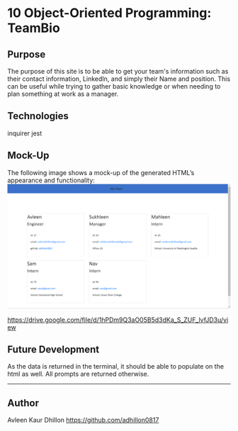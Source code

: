 # 10 Object-Oriented Programming: TeamBio


## Purpose 
The purpose of this site is to be able to get your team's information such as their contact information, LinkedIn, and simply their Name and position. This can be useful while trying to gather basic knowledge or when needing to plan something at work as a manager. 

## Technologies

inquirer 
jest


## Mock-Up

The following image shows a mock-up of the generated HTML’s appearance and functionality:
![Picture of build](Assets\TeamBio.png)


https://drive.google.com/file/d/1hPDm9Q3aO05B5d3dKa_S_ZUF_lvfJD3u/view

## Future Development
As the data is returned in the terminal, it should be able to populate on the html as well. All prompts are returned otherwise.


---
## Author 
Avleen Kaur Dhillon  https://github.com/adhillon0817
